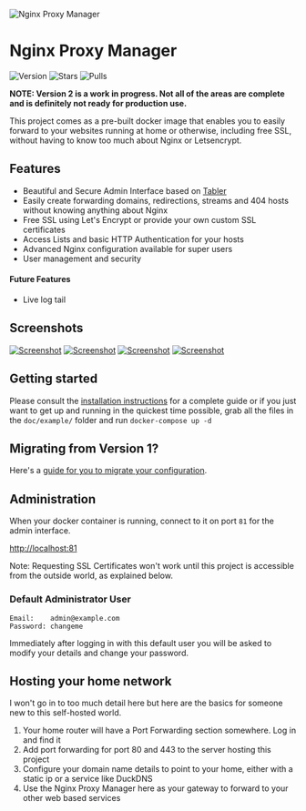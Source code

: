 ![Nginx Proxy Manager](https://public.jc21.com/nginx-proxy-manager/github.png "Nginx Proxy Manager")

# Nginx Proxy Manager

![Version](https://img.shields.io/badge/version-2.0.0-green.svg?style=for-the-badge)
![Stars](https://img.shields.io/docker/stars/jc21/nginx-proxy-manager.svg?style=for-the-badge)
![Pulls](https://img.shields.io/docker/pulls/jc21/nginx-proxy-manager.svg?style=for-the-badge)

**NOTE: Version 2 is a work in progress. Not all of the areas are complete and is definitely not ready for production use.**

This project comes as a pre-built docker image that enables you to easily forward to your websites
running at home or otherwise, including free SSL, without having to know too much about Nginx or Letsencrypt.

 
## Features

- Beautiful and Secure Admin Interface based on [Tabler](https://tabler.github.io/)
- Easily create forwarding domains, redirections, streams and 404 hosts without knowing anything about Nginx
- Free SSL using Let's Encrypt or provide your own custom SSL certificates 
- Access Lists and basic HTTP Authentication for your hosts
- Advanced Nginx configuration available for super users
- User management and security

#### Future Features

- Live log tail


## Screenshots


[![Screenshot](https://public.jc21.com/nginx-proxy-manager/npm2-1-sm.jpg "Screenshot")](https://public.jc21.com/nginx-proxy-manager/npm2-1.jpg)
[![Screenshot](https://public.jc21.com/nginx-proxy-manager/npm2-2-sm.jpg "Screenshot")](https://public.jc21.com/nginx-proxy-manager/npm2-2.jpg)
[![Screenshot](https://public.jc21.com/nginx-proxy-manager/npm2-3-sm.jpg "Screenshot")](https://public.jc21.com/nginx-proxy-manager/npm2-3.jpg)
[![Screenshot](https://public.jc21.com/nginx-proxy-manager/npm2-4-sm.jpg "Screenshot")](https://public.jc21.com/nginx-proxy-manager/npm2-4.jpg)


## Getting started

Please consult the [installation instructions](doc/INSTALL.md) for a complete guide or
if you just want to get up and running in the quickest time possible, grab all the files in the `doc/example/` folder and run `docker-compose up -d` 


## Migrating from Version 1?

Here's a [guide for you to migrate your configuration](doc/MIGRATING.md).


## Administration

When your docker container is running, connect to it on port `81` for the admin interface.

[http://localhost:81](http://localhost:81)

Note: Requesting SSL Certificates won't work until this project is accessible from the outside world, as explained below.


### Default Administrator User

```
Email:    admin@example.com
Password: changeme
```

Immediately after logging in with this default user you will be asked to modify your details and change your password.


## Hosting your home network

I won't go in to too much detail here but here are the basics for someone new to this self-hosted world.

1. Your home router will have a Port Forwarding section somewhere. Log in and find it
2. Add port forwarding for port 80 and 443 to the server hosting this project
3. Configure your domain name details to point to your home, either with a static ip or a service like DuckDNS
4. Use the Nginx Proxy Manager here as your gateway to forward to your other web based services

